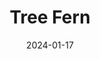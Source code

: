 ---
title: Tree Fern
fulltitle: Tree Fern
date: 2024-01-17
tags:
- 2024
characters:
- tzipora
categories:
- landscapes
keywords:
- 2024
rgb: 223, 57, 85
url: /stories/fern/
toc: false
image: /images/fullres/fern.jpg
reddit: null
print: null
video: null
caption: In Tzipora's yard there are tree ferns twice her size. Oslola is an island
  of temperate, mossy rainforests.
---